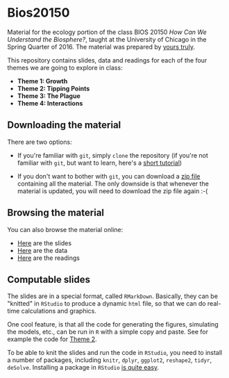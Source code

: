 # Bios20150

Material for the ecology portion of the class BIOS 20150 *How Can We Understand the Biosphere?*, taught at the University of Chicago in the Spring Quarter of 2016. The material was prepared by [yours truly](http://allesinalab.uchicago.edu/?page_id=2).

This repository contains slides, data and readings for each of the four themes we are going to explore in class:

- **Theme 1: Growth**
- **Theme 2: Tipping Points**
- **Theme 3: The Plague**
- **Theme 4: Interactions**

## Downloading the material

There are two options:
- If you're familiar with `git`, simply `clone` the repository 
(if you're not familiar with `git`, but want to learn, here's a [short tutorial](http://goo.gl/H1qfgr)) 

- If you don't want to bother with `git`, you can download a [zip file](https://github.com/StefanoAllesina/Bios20150/archive/master.zip) containing all the material. 
The only downside is that whenever the material is updated, you will need to download the zip file again :-(

## Browsing the material

You can also browse the material online:
- [Here](https://github.com/StefanoAllesina/Bios20150/tree/master/slides) are the slides
- [Here](https://github.com/StefanoAllesina/Bios20150/tree/master/data) are the data
- [Here](https://github.com/StefanoAllesina/Bios20150/tree/master/readings) are the readings

## Computable slides

The slides are in a special format, called `RMarkDown`. Basically, they can be "knitted" in `RStudio` to produce a dynamic `html` file, so that we can do real-time calculations and graphics. 

One cool feature, is that all the code for generating the figures, simulating the models, etc., can be run in `R` with a simple copy and paste. See for example the code for [Theme 2](https://github.com/StefanoAllesina/Bios20150/blob/master/slides/theme_2/theme_2.Rmd).

To be able to knit the slides and run the code in `RStudio`, you need to install a number of packages, including `knitr`, `dplyr`, `ggplot2`, `reshape2`, `tidyr`, `deSolve`. Installing a package in `RStudio` [is quite easy](https://www.youtube.com/watch?v=u1r5XTqrCTQ).
